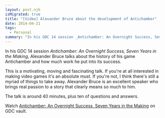 ```yaml
---
layout: post.njk
isMigrated: true
title: "[Video] Alexander Bruce about the development of Antichamber"
date: 2014-04-21
tags:
  - Personal
summary: "In his GDC 14 session _Antichamber: An Overnight Success, Seven Years in the Making_, Alexander Bruce talks about the history of his game Antichamber and how much work he put into its success. This is a motivating, moving and fascinating talk. If you're at all interested in making video games it's an absolute must."
---
```


In his GDC 14 session _Antichamber: An Overnight Success, Seven Years
in the Making_, Alexander Bruce talks about the history of his game
Antichamber and how much work he put into its success.

This is a motivating, moving and fascinating talk. If you&#39;re at
all interested in making video games it&#39;s an absolute must. If
you&#39;re not, I think there&#39;s still a myriad of things to take
away. Alexander Bruce is an excellent speaker who brings real passion
to a story that clearly means so much to him.

The talk is around 40 minutes, plus ten of questions and answers.

Watch [Antichamber: An Overnight Success, Seven Years in the Making](http://www.gdcvault.com/play/1020776/Antichamber-An-Overnight-Success-Seven) on GDC vault.
